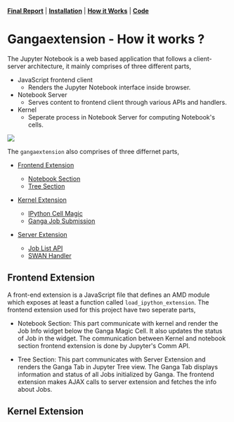 **[Final Report](index.md)** |
**[Installation](install.md)** |
**[How it Works](how.md)** |
**[Code](https://github.com/apsknight/gangaextension)**

# Gangaextension - How it works ?

The Jupyter Notebook is a web based application that follows a client-server architecture, it mainly comprises of three different parts,

- JavaScript frontend client
    + Renders the Jupyter Notebook interface inside browser.
- Notebook Server
    + Serves content to frontend client through various APIs and handlers.
- Kernel
    + Seperate process in Notebook Server for computing Notebook's cells.



![](https://user-images.githubusercontent.com/6822941/29751909-f040c276-8b71-11e7-951b-ff3cd3af6874.png)

The `gangaextension` also comprises of three differnet parts,

- [Frontend Extension](#frontend-extension)
    + [Notebook Section](#notebook-section)
    + [Tree Section](#tree-section)

- [Kernel Extension](#kernel-extension)
    + [IPython Cell Magic](#ipython-cell-magic)
    + [Ganga Job Submission](#ganga-job-submission)

- [Server Extension](#server-extension)
    + [Job List API](#job-list-api)
    + [SWAN Handler](#swan-handler)


## Frontend Extension
A front-end extension is a JavaScript file that defines an AMD module which exposes at least a function called `load_ipython_extension`. The frontend extension used for this project have two seperate parts,

- Notebook Section: This part communicate with kernel and render the Job Info widget below the Ganga Magic Cell. It also updates the status of Job in the widget. The communication between Kernel and notebook section frontend extension is done by Jupyter's Comm API.

- Tree Section: This part communicates with Server Extension and renders the Ganga Tab in Jupyter Tree view. The Ganga Tab displays information and status of all Jobs initialized by Ganga. The frontend extension makes AJAX calls to server extension and fetches the info about Jobs.

## Kernel Extension
